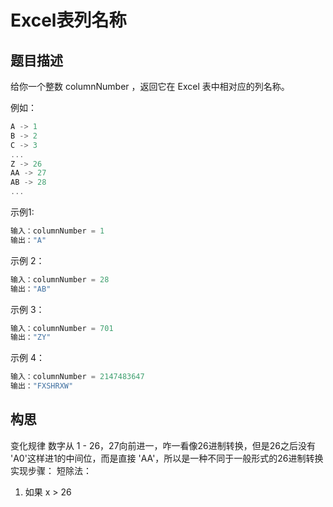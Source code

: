 # Excel表列名称

## 题目描述
给你一个整数 columnNumber ，返回它在 Excel 表中相对应的列名称。

例如：
```js
A -> 1
B -> 2
C -> 3
...
Z -> 26
AA -> 27
AB -> 28 
...
```

示例1:
```js
输入：columnNumber = 1
输出："A"
```

示例 2：
```js
输入：columnNumber = 28
输出："AB"
```

示例 3：
```js
输入：columnNumber = 701
输出："ZY"
```

示例 4：
```js
输入：columnNumber = 2147483647
输出："FXSHRXW"
```


## 构思

变化规律
数字从 1 - 26，27向前进一，咋一看像26进制转换，但是26之后没有 'A0'这样进1的中间位，而是直接 'AA'，所以是一种不同于一般形式的26进制转换
实现步骤：
短除法：
1. 如果 x > 26 


